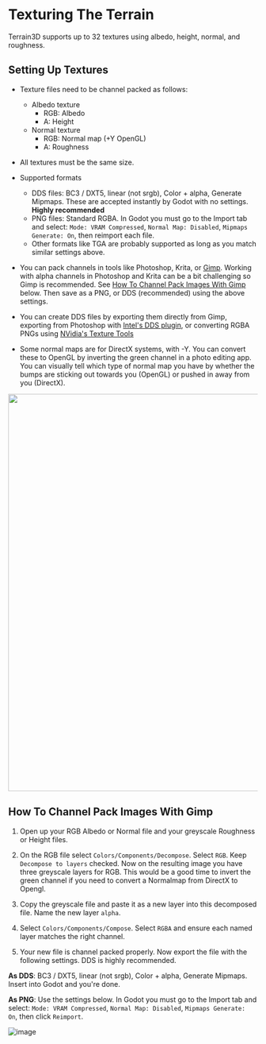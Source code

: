# Texturing The Terrain

Terrain3D supports up to 32 textures using albedo, height, normal, and roughness.

## Setting Up Textures

* Texture files need to be channel packed as follows:
     * Albedo texture
          * RGB: Albedo
          * A: Height
     * Normal texture
          * RGB: Normal map (+Y OpenGL)
          * A: Roughness

* All textures must be the same size.

* Supported formats
     * DDS files: BC3 / DXT5, linear (not srgb), Color + alpha, Generate Mipmaps. These are accepted instantly by Godot with no settings. **Highly recommended**
     * PNG files: Standard RGBA. In Godot you must go to the Import tab and select: `Mode: VRAM Compressed`, `Normal Map: Disabled`, `Mipmaps Generate: On`, then reimport each file.
     * Other formats like TGA are probably supported as long as you match similar settings above.

* You can pack channels in tools like Photoshop, Krita, or [Gimp](https://www.gimp.org/). Working with alpha channels in Photoshop and Krita can be a bit challenging so Gimp is recommended. See [How To Channel Pack Images With Gimp](#how-to-channel-pack-images-with-gimp) below. Then save as a PNG, or DDS (recommended) using the above settings. 

* You can create DDS files by exporting them directly from Gimp, exporting from Photoshop with [Intel's DDS plugin](https://www.intel.com/content/www/us/en/developer/articles/tool/intel-texture-works-plugin.html), or converting RGBA PNGs using [NVidia's Texture Tools](https://developer.nvidia.com/nvidia-texture-tools-exporter)

* Some normal maps are for DirectX systems, with -Y. You can convert these to OpenGL by inverting the green channel in a photo editing app. You can visually tell which type of normal map you have by whether the bumps are sticking out towards you (OpenGL) or pushed in away from you (DirectX).

<img width="800" src="https://doc.babylonjs.com/_next/image?url=%2Fimg%2Fhow_to%2FMaterials%2Fnormal_maps1.jpg&w=1920&q=75"/>

## How To Channel Pack Images With Gimp

1. Open up your RGB Albedo or Normal file and your greyscale Roughness or Height files.

2. On the RGB file select `Colors/Components/Decompose`. Select `RGB`. Keep `Decompose to layers` checked. Now on the resulting image you have three greyscale layers for RGB. This would be a good time to invert the green channel if you need to convert a Normalmap from DirectX to Opengl.

3. Copy the greyscale file and paste it as a new layer into this decomposed file. Name the new layer `alpha`.

4. Select `Colors/Components/Compose`. Select `RGBA` and ensure each named layer matches the right channel.

5. Your new file is channel packed properly. Now export the file with the following settings. DDS is highly recommended.

**As DDS**: BC3 / DXT5, linear (not srgb), Color + alpha, Generate Mipmaps. Insert into Godot and you're done.

**As PNG**: Use the settings below. In Godot you must go to the Import tab and select: `Mode: VRAM Compressed`, `Normal Map: Disabled`, `Mipmaps Generate: On`, then click `Reimport`.

![image](https://github.com/outobugi/Terrain3D/assets/632766/faa91833-ccf1-411f-9296-b05332a3ede5)

